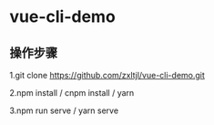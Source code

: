 # vue-cli-demo


## 操作步骤

1.git clone https://github.com/zxltjl/vue-cli-demo.git

2.npm install / cnpm install / yarn 

3.npm run serve / yarn serve